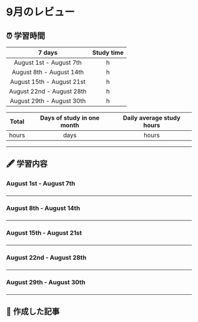 # 9月のレビュー
## ⏰ 学習時間
| 7 days | Study time |
| :---: | :---: |
| August 1st - August 7th | h |
| August 8th - August 14th | h |
| August 15th - August 21st | h |
| August 22nd - August 28th | h |
| August 29th - August 30th | h |

| Total | Days of study in one month | Daily average study hours |
| :---: | :---: | :---: |
| hours | days | hours |
---


## 🖋️ 学習内容
### August 1st - August 7th
### 
---


### August 8th - August 14th
### 
---


### August 15th - August 21st
### 
---


### August 22nd - August 28th
### 
---


### August 29th - August 30th
### 
---


## 📰 作成した記事
